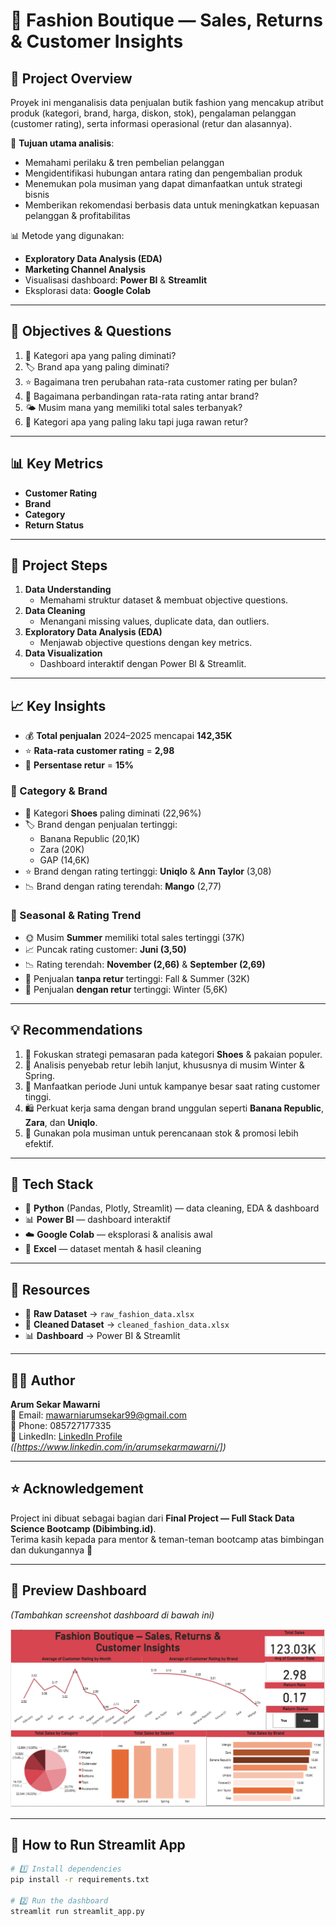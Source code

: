 # 👗 Fashion Boutique — Sales, Returns & Customer Insights

## 📌 Project Overview
Proyek ini menganalisis data penjualan butik fashion yang mencakup atribut produk (kategori, brand, harga, diskon, stok), pengalaman pelanggan (customer rating), serta informasi operasional (retur dan alasannya).  

🎯 **Tujuan utama analisis**:  
- Memahami perilaku & tren pembelian pelanggan  
- Mengidentifikasi hubungan antara rating dan pengembalian produk  
- Menemukan pola musiman yang dapat dimanfaatkan untuk strategi bisnis  
- Memberikan rekomendasi berbasis data untuk meningkatkan kepuasan pelanggan & profitabilitas

📊 Metode yang digunakan:  
- **Exploratory Data Analysis (EDA)**  
- **Marketing Channel Analysis**  
- Visualisasi dashboard: **Power BI** & **Streamlit**  
- Eksplorasi data: **Google Colab**

---

## 🧭 Objectives & Questions
1. 📌 Kategori apa yang paling diminati?  
2. 🏷️ Brand apa yang paling diminati?  
3. ⭐ Bagaimana tren perubahan rata-rata customer rating per bulan?  
4. 🧥 Bagaimana perbandingan rata-rata rating antar brand?  
5. 🌤️ Musim mana yang memiliki total sales terbanyak?  
6. 🔁 Kategori apa yang paling laku tapi juga rawan retur?

---

## 📊 Key Metrics
- **Customer Rating**  
- **Brand**  
- **Category**  
- **Return Status**

---

## 🧹 Project Steps
1. **Data Understanding**  
   - Memahami struktur dataset & membuat objective questions.  
2. **Data Cleaning**  
   - Menangani missing values, duplicate data, dan outliers.  
3. **Exploratory Data Analysis (EDA)**  
   - Menjawab objective questions dengan key metrics.  
4. **Data Visualization**  
   - Dashboard interaktif dengan Power BI & Streamlit.

---

## 📈 Key Insights

- 💰 **Total penjualan** 2024–2025 mencapai **142,35K**  
- ⭐ **Rata-rata customer rating** = **2,98**  
- 🔁 **Persentase retur** = **15%**

### 📌 Category & Brand
- 👠 Kategori **Shoes** paling diminati (22,96%)  
- 🏷️ Brand dengan penjualan tertinggi:
  - Banana Republic (20,1K)
  - Zara (20K)
  - GAP (14,6K)
- ⭐ Brand dengan rating tertinggi: **Uniqlo** & **Ann Taylor** (3,08)  
- 📉 Brand dengan rating terendah: **Mango** (2,77)

### 📅 Seasonal & Rating Trend
- 🌞 Musim **Summer** memiliki total sales tertinggi (37K)  
- 📈 Puncak rating customer: **Juni (3,50)**  
- 📉 Rating terendah: **November (2,66)** & **September (2,69)**  
- 🧾 Penjualan **tanpa retur** tertinggi: Fall & Summer (32K)  
- 🔁 Penjualan **dengan retur** tertinggi: Winter (5,6K)

---

## 💡 Recommendations
1. 🎯 Fokuskan strategi pemasaran pada kategori **Shoes** & pakaian populer.  
2. 🧪 Analisis penyebab retur lebih lanjut, khususnya di musim Winter & Spring.  
3. 🚀 Manfaatkan periode Juni untuk kampanye besar saat rating customer tinggi.  
4. 🛍️ Perkuat kerja sama dengan brand unggulan seperti **Banana Republic**, **Zara**, dan **Uniqlo**.  
5. 📅 Gunakan pola musiman untuk perencanaan stok & promosi lebih efektif.

---

## 🧰 Tech Stack
- 🐍 **Python** (Pandas, Plotly, Streamlit) — data cleaning, EDA & dashboard  
- 📊 **Power BI** — dashboard interaktif  
- ☁️ **Google Colab** — eksplorasi & analisis awal  
- 📑 **Excel** — dataset mentah & hasil cleaning

---

## 📎 Resources
- 📄 **Raw Dataset** → `raw_fashion_data.xlsx`  
- 🧼 **Cleaned Dataset** → `cleaned_fashion_data.xlsx`  
- 📊 **Dashboard** → Power BI & Streamlit

---

## 👩‍💻 Author
**Arum Sekar Mawarni**  
📧 Email: [mawarniarumsekar99@gmail.com](mailto:mawarniarumsekar99@gmail.com)  
📱 Phone: 085727177335  
💼 LinkedIn: [LinkedIn Profile](#) *([https://www.linkedin.com/in/arumsekarmawarni/])*

---

## ⭐ Acknowledgement
Project ini dibuat sebagai bagian dari **Final Project — Full Stack Data Science Bootcamp (Dibimbing.id)**.  
Terima kasih kepada para mentor & teman-teman bootcamp atas bimbingan dan dukungannya 🙏

---

## 📌 Preview Dashboard
*(Tambahkan screenshot dashboard di bawah ini)*

![Dashboard Preview](Fashion_Retail_Analysis_Dashboard.png)

---

## 🚀 How to Run Streamlit App
```bash
# 1️⃣ Install dependencies
pip install -r requirements.txt

# 2️⃣ Run the dashboard
streamlit run streamlit_app.py

